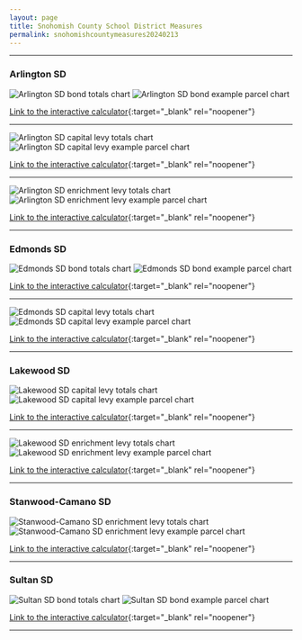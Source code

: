```yaml
---
layout: page
title: Snohomish County School District Measures
permalink: snohomishcountymeasures20240213
---
```


___

### Arlington SD

![Arlington SD bond totals chart](pagesManual/LeviesReport/20240213/Arlington.png "Arlington SD bond totals chart")
![Arlington SD bond example parcel chart](pagesManual/LeviesReport/20240213/ArlingtonParcel.png "Arlington SD bond example parcel chart")

[Link to the interactive calculator](calculator_arlington_20240213_enhanced){:target="_blank" rel="noopener"}

___


![Arlington SD capital levy totals chart](pagesManual/LeviesReport/20240213/ArlingtonCapital.png "Arlington SD capital levy totals chart")
![Arlington SD capital levy example parcel chart](pagesManual/LeviesReport/20240213/ArlingtonCapitalParcel.png "Arlington SD capital  example parcel chart")

[Link to the interactive calculator](calculator_arlington_capital_20240213_enhanced){:target="_blank" rel="noopener"}

___


![Arlington SD enrichment levy totals chart](pagesManual/LeviesReport/20240213/ArlingtonEnrichment.png "Arlington SD enrichment levy totals chart")
![Arlington SD enrichment levy example parcel chart](pagesManual/LeviesReport/20240213/ArlingtonEnrichmentParcel.png "Arlington SD enrichment  example parcel chart")

[Link to the interactive calculator](calculator_arlington_enrichment_20240213_enhanced){:target="_blank" rel="noopener"}

___

### Edmonds SD

![Edmonds SD bond totals chart](pagesManual/LeviesReport/20240213/Edmonds.png "Edmonds SD bond totals chart")
![Edmonds SD bond example parcel chart](pagesManual/LeviesReport/20240213/EdmondsParcel.png "Edmonds SD bond example parcel chart")

[Link to the interactive calculator](calculator_edmonds_20240213_enhanced){:target="_blank" rel="noopener"}

___


![Edmonds SD capital levy totals chart](pagesManual/LeviesReport/20240213/EdmondsCapital.png "Edmonds SD capital levy totals chart")
![Edmonds SD capital levy example parcel chart](pagesManual/LeviesReport/20240213/EdmondsCapitalParcel.png "Edmonds SD capital  example parcel chart")

[Link to the interactive calculator](calculator_edmonds_capital_20240213_enhanced){:target="_blank" rel="noopener"}

___

### Lakewood SD

![Lakewood SD capital levy totals chart](pagesManual/LeviesReport/20240213/LakewoodCapital.png "Lakewood SD capital levy totals chart")
![Lakewood SD capital levy example parcel chart](pagesManual/LeviesReport/20240213/LakewoodCapitalParcel.png "Lakewood SD capital  example parcel chart")

[Link to the interactive calculator](calculator_lakewood_capital_20240213_enhanced){:target="_blank" rel="noopener"}

___


![Lakewood SD enrichment levy totals chart](pagesManual/LeviesReport/20240213/LakewoodEnrichment.png "Lakewood SD enrichment levy totals chart")
![Lakewood SD enrichment levy example parcel chart](pagesManual/LeviesReport/20240213/LakewoodEnrichmentParcel.png "Lakewood SD enrichment  example parcel chart")

[Link to the interactive calculator](calculator_lakewood_enrichment_20240213_enhanced){:target="_blank" rel="noopener"}

___

### Stanwood-Camano SD

![Stanwood-Camano SD enrichment levy totals chart](pagesManual/LeviesReport/20240213/Stanwood-CamanoEnrichment.png "Stanwood-Camano SD enrichment levy totals chart")
![Stanwood-Camano SD enrichment levy example parcel chart](pagesManual/LeviesReport/20240213/Stanwood-CamanoEnrichmentParcel.png "Stanwood-Camano SD enrichment  example parcel chart")

[Link to the interactive calculator](calculator_stanwood-camano_enrichment_20240213_enhanced){:target="_blank" rel="noopener"}

___

### Sultan SD

![Sultan SD bond totals chart](pagesManual/LeviesReport/20240213/Sultan.png "Sultan SD bond totals chart")
![Sultan SD bond example parcel chart](pagesManual/LeviesReport/20240213/SultanParcel.png "Sultan SD bond example parcel chart")

[Link to the interactive calculator](calculator_sultan_20240213_enhanced){:target="_blank" rel="noopener"}

___

